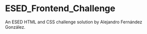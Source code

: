 # ESED_Frontend_Challenge
 An ESED HTML and CSS challenge solution by Alejandro Fernández González.
